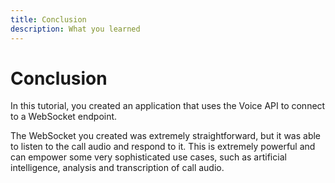 ```yaml
---
title: Conclusion
description: What you learned
---
```


# Conclusion

In this tutorial, you created an application that uses the Voice API to connect to a WebSocket endpoint.

The WebSocket you created was extremely straightforward, but it was able to listen to the call audio and respond to it. This is extremely powerful and can empower some very sophisticated use cases, such as artificial intelligence, analysis and transcription of call audio.